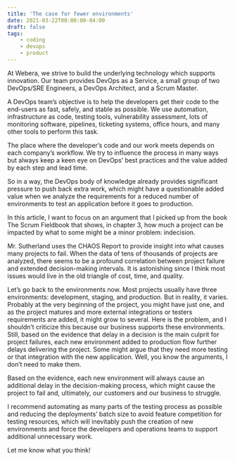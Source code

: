 ```yaml
---
title: 'The case for fewer environments'
date: 2021-03-22T00:00:00-04:00
draft: false
tags:
    - coding
    - devops
    - product
---
```


At Webera, we strive to build the underlying technology which supports innovation. Our team provides DevOps as a Service, a small group of two DevOps/SRE Engineers, a DevOps Architect, and a Scrum Master.

A DevOps team’s objective is to help the developers get their code to the end-users as fast, safely, and stable as possible. We use automation, infrastructure as code, testing tools, vulnerability assessment, lots of monitoring software, pipelines, ticketing systems, office hours, and many other tools to perform this task.

The place where the developer’s code and our work meets depends on each company’s workflow. We try to influence the process in many ways but always keep a keen eye on DevOps’ best practices and the value added by each step and lead time.

So in a way, the DevOps body of knowledge already provides significant pressure to push back extra work, which might have a questionable added value when we analyze the requirements for a reduced number of environments to test an application before it goes to production.

In this article, I want to focus on an argument that I picked up from the book The Scrum Fieldbook that shows, in chapter 3, how much a project can be impacted by what to some might be a minor problem: indecision.

Mr. Sutherland uses the CHAOS Report to provide insight into what causes many projects to fail. When the data of tens of thousands of projects are analyzed, there seems to be a profound correlation between project failure and extended decision-making intervals. It is astonishing since I think most issues would live in the old triangle of cost, time, and quality.

Let’s go back to the environments now. Most projects usually have three environments: development, staging, and production. But in reality, it varies. Probably at the very beginning of the project, you might have just one, and as the project matures and more external integrations or testers requirements are added, it might grow to several. Here is the problem, and I shouldn’t criticize this because our business supports these environments. Still, based on the evidence that delay in a decision is the main culprit for project failures, each new environment added to production flow further delays delivering the project. Some might argue that they need more testing or that integration with the new application. Well, you know the arguments, I don’t need to make them.

Based on the evidence, each new environment will always cause an additional delay in the decision-making process, which might cause the project to fail and, ultimately, our customers and our business to struggle.

I recommend automating as many parts of the testing process as possible and reducing the deployments’ batch size to avoid feature competition for testing resources, which will inevitably push the creation of new environments and force the developers and operations teams to support additional unnecessary work.

Let me know what you think!

